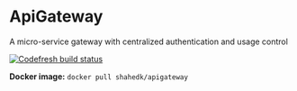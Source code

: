 # ApiGateway
A micro-service gateway with centralized authentication and usage control


[![Codefresh build status]( https://g.codefresh.io/api/badges/pipeline/shahedk/shahedk%2FApiGateway%2FApiGateway?branch=master&key=eyJhbGciOiJIUzI1NiJ9.NWFiYjEzYzk4Y2U3MmQwMDAxMDFjY2Y3.Nn34Su5COyoWEtDcvevFFgkJhXaYopWh5du0tYgEK0M&type=cf-1)]( https://g.codefresh.io/pipelines/ApiGateway/builds?repoOwner=shahedk&repoName=ApiGateway&serviceName=shahedk%2FApiGateway&filter=trigger:build~Build;branch:master;pipeline:5b53db26ff9e5613f2f3a5b6~ApiGateway)

**Docker image:** `docker pull shahedk/apigateway`


